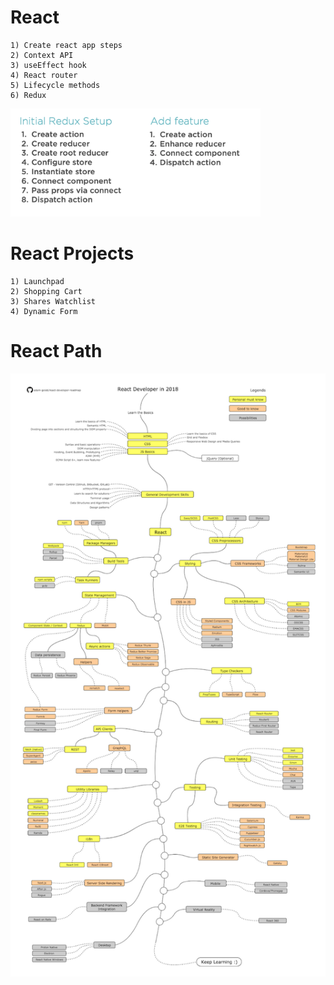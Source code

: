 # React

	1) Create react app steps
	2) Context API
	3) useEffect hook
	4) React router
	5) Lifecycle methods
	6) Redux
<img width="400" alt="redux" src="https://github.com/akshaychauhan-ac/react/blob/master/images/redux.png">

# React Projects

	1) Launchpad
	2) Shopping Cart
	3) Shares Watchlist
	4) Dynamic Form

# React Path
<img width="800" alt="redux" src="https://github.com/akshaychauhan-ac/react/blob/master/images/react.png">